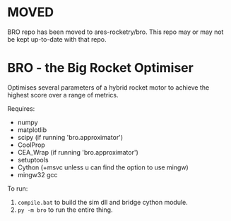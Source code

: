 MOVED
=====
BRO repo has been moved to ares-rocketry/bro.
This repo may or may not be kept up-to-date with that repo.


BRO - the Big Rocket Optimiser
==============================

Optimises several parameters of a hybrid rocket motor to achieve the highest score over a range of metrics.

Requires:
- numpy
- matplotlib
- scipy (if running 'bro.approximator')
- CoolProp
- CEA_Wrap (if running 'bro.approximator')
- setuptools
- Cython (+msvc unless u can find the option to use mingw)
- mingw32 gcc

To run:
1. `compile.bat` to build the sim dll and bridge cython module.
2. `py -m bro` to run the entire thing.
